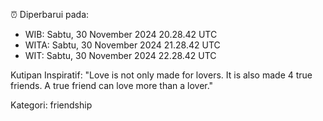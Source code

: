 ⏰ Diperbarui pada:
- WIB: Sabtu, 30 November 2024 20.28.42 UTC
- WITA: Sabtu, 30 November 2024 21.28.42 UTC
- WIT: Sabtu, 30 November 2024 22.28.42 UTC

Kutipan Inspiratif:
"Love is not only made for lovers. It is also made 4 true friends. A true friend can love more than a lover."


Kategori: friendship

